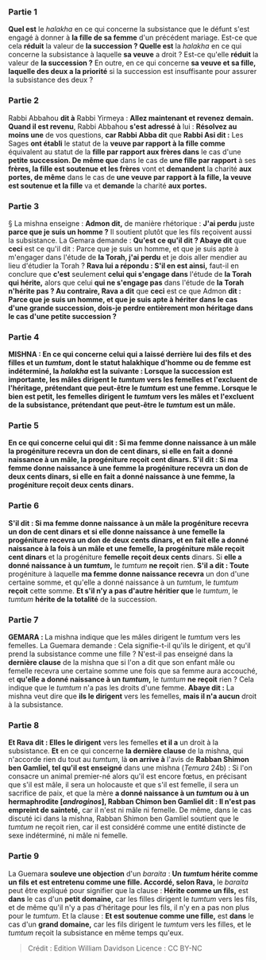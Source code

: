 
### Partie 1
<b>Quel est</b> le <i>halakha</i> en ce qui concerne la subsistance que le défunt s'est engagé à donner à <b>la fille de sa femme</b> d'un précédent mariage. Est-ce que cela <b>réduit</b> la valeur de <b>la succession ? Quelle est</b> la <i>halakha</i> en ce qui concerne la subsistance à laquelle <b>sa veuve</b> a droit ? Est-ce qu'elle <b>réduit</b> la valeur de <b>la succession ?</b> En outre, en ce qui concerne <b>sa veuve et sa fille, laquelle des deux a la priorité</b> si la succession est insuffisante pour assurer la subsistance des deux ?

### Partie 2
Rabbi Abbahou <b>dit à</b> Rabbi Yirmeya : <b>Allez maintenant et revenez</b> <b>demain. Quand il est revenu</b>, Rabbi Abbahou <b>s'est adressé à</b> lui : <b>Résolvez au moins une</b> de vos questions, <b>car Rabbi Abba dit</b> que <b>Rabbi Asi dit :</b> Les Sages <b>ont établi</b> le statut de la <b>veuve par rapport à la fille comme</b> équivalent au statut de la <b>fille par rapport aux frères dans</b> le cas d'une <b>petite succession. De même que</b> dans le cas de <b>une fille par rapport</b> à ses <b>frères, la fille est soutenue et les frères</b> vont et <b>demandent</b> la charité <b>aux portes, de même</b> dans le cas de <b>une veuve par rapport à la fille, la veuve est soutenue et la fille</b> va et <b>demande</b> la charité <b>aux portes.</b>

### Partie 3
§ La mishna enseigne : <b>Admon dit,</b> de manière rhétorique : <b>J'ai perdu</b> juste <b>parce que je suis un homme ?</b> Il soutient plutôt que les fils reçoivent aussi la subsistance. La Gemara demande : <b>Qu'est ce qu'il dit ? Abaye dit</b> que <b>ceci</b> est ce qu'il dit : Parce que je suis un homme, et que je suis apte à m'engager dans</b> l'étude de <b>la Torah, j'ai perdu</b> et je dois aller mendier au lieu d'étudier la Torah ? <b>Rava lui a répondu : S'il en est ainsi,</b> faut-il en conclure que <b>c'est</b> seulement <b>celui qui s'engage dans</b> l'étude de <b>la Torah qui hérite,</b> alors que celui <b>qui ne s'engage pas</b> dans l'étude de <b>la Torah n'hérite pas ? Au contraire, Rava a dit</b> que <b>ceci</b> est ce que Admon <b>dit : Parce que je suis un homme, et que je suis apte à hériter dans le cas d'une grande succession, dois-je perdre entièrement mon héritage dans le cas d'une petite succession ?

### Partie 4
<strong>MISHNA :</strong> En ce qui concerne celui qui a <b>laissé</b> derrière lui <b>des fils et des filles et un <i>tumtum</i>,</b> dont le statut halakhique d'homme ou de femme est indéterminé, la <i>halakha</i> est la suivante : <b>Lorsque la succession est importante, les mâles dirigent</b> le <i>tumtum</i> <b>vers les femelles</b> et l'excluent de l'héritage, prétendant que peut-être le <i>tumtum</i> est une femme. Lorsque le <b>bien est petit, les femelles dirigent</b> le <i>tumtum</i> <b>vers les mâles</b> et l'excluent de la subsistance, prétendant que peut-être le <i>tumtum</i> est un mâle.

### Partie 5
En ce qui concerne <b>celui qui dit : Si ma femme donne naissance à un mâle</b> la progéniture <b>recevra</b> un don de <b>cent dinars,</b> si <b>elle</b> en fait <b>a donné naissance à un mâle,</b> la progéniture <b>reçoit cent dinars. </b> S'il dit : Si ma femme donne naissance à <b>une femme</b> la progéniture recevra un don de <b>deux cents</b> dinars, si <b>elle</b> en fait <b>a donné naissance à une femme,</b> la progéniture <b>reçoit deux cents</b> dinars.

### Partie 6
S'il dit : <b>Si</b> ma femme donne naissance à <b>un mâle</b> la progéniture recevra un don de <b>cent dinars</b> et <b>si</b> elle donne naissance à <b>une femelle</b> la progéniture recevra un don de <b>deux cents</b> dinars, <b>et</b> en fait <b>elle a donné naissance</b> à la fois à <b>un mâle et une femelle,</b> la progéniture <b>mâle</b> reçoit cent dinars</b> et la progéniture <b>femelle</b> <b>reçoit deux cents</b> dinars. Si <b>elle a donné naissance à un <i>tumtum</i>,</b> le <i>tumtum</i> <b>ne reçoit</b> rien. <b>S'il a dit : Toute</b> progéniture à laquelle <b>ma femme donne naissance recevra</b> un don d'une certaine somme, et qu'elle a donné naissance à un <i>tumtum</i>, le <i>tumtum</i> <b>reçoit</b> cette somme. <b>Et s'il n'y a pas d'autre héritier que</b> le <i>tumtum</i>, le <i>tumtum</i> <b>hérite de la totalité</b> de la succession.

### Partie 7
<strong>GEMARA : </strong>La mishna indique que les mâles dirigent le <i>tumtum</i> vers les femelles. La Guemara demande : Cela signifie-t-il qu'ils le dirigent, et qu'il prend la subsistance comme une fille ? N'est-il pas enseigné</b> dans la <b>dernière clause</b> de la mishna que si l'on a dit que son enfant mâle ou femelle recevra une certaine somme une fois que sa femme aura accouché, et <b>qu'elle a donné naissance à un <i>tumtum</i>,</b> le <i>tumtum</i> <b>ne reçoit</b> rien ? Cela indique que le <i>tumtum</i> n'a pas les droits d'une femme. <b>Abaye dit :</b> La mishna veut dire que <b>ils le dirigent</b> vers les femelles, <b>mais il n'a aucun</b> droit à la subsistance.

### Partie 8
<b>Et Rava dit : Elles le dirigent</b> vers les femelles <b>et il a</b> un droit à la subsistance. <b>Et</b> en ce qui concerne <b>la dernière clause</b> de la mishna, qui n'accorde rien du tout au <i>tumtum</i>, là <b>on arrive à</b> l'avis de <b>Rabban Shimon ben Gamliel, tel qu'il est enseigné</b> dans une mishna (<i>Temura</i> 24b) : Si l'on consacre un animal premier-né alors qu'il est encore fœtus, en précisant que s'il est mâle, il sera un holocauste et que s'il est femelle, il sera un sacrifice de paix, et que la mère <b>a donné naissance à un <i>tumtum</i> ou à un hermaphrodite [<i>androginos</i>], Rabban Chimon ben Gamliel dit : Il n'est pas empreint de sainteté,</b> car il n'est ni mâle ni femelle. De même, dans le cas discuté ici dans la mishna, Rabban Shimon ben Gamliel soutient que le <i>tumtum</i> ne reçoit rien, car il est considéré comme une entité distincte de sexe indéterminé, ni mâle ni femelle.

### Partie 9
La Guemara <b>souleve une objection</b> d'un <i>baraita</i> : <b>Un <i>tumtum</i> hérite comme un fils et est entretenu comme une fille. Accordé, selon Rava,</b> le <i>baraita</i> peut être expliqué pour signifier que la clause : <b>Hérite comme un fils,</b> est <b>dans</b> le cas d'un <b>petit domaine,</b> car les filles dirigent le <i>tumtum</i> vers les fils, et de même qu'il n'y a pas d'héritage pour les fils, il n'y en a pas non plus pour le <i>tumtum</i>. Et la clause : <b>Et est soutenue comme une fille,</b> est <b>dans</b> le cas d'un <b>grand domaine,</b> car les fils dirigent le <i>tumtum</i> vers les filles, et le <i>tumtum</i> reçoit la subsistance en même temps qu'eux.

>Crédit : Edition William Davidson
>Licence : CC BY-NC